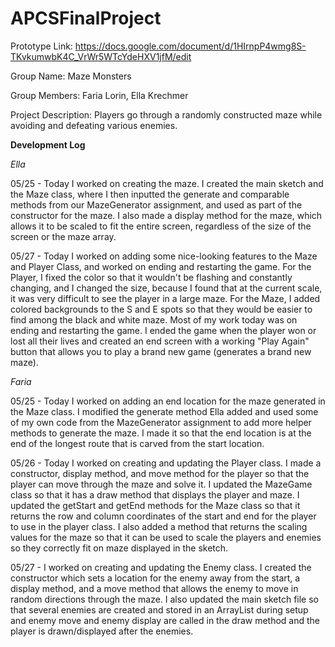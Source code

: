 # APCSFinalProject

Prototype Link: https://docs.google.com/document/d/1HIrnpP4wmg8S-TKvkumwbK4C_VrWr5WTcYdeHXV1jfM/edit

Group Name: Maze Monsters

Group Members: Faria Lorin, Ella Krechmer

Project Description: Players go through a randomly constructed maze while avoiding and defeating various enemies.

__Development Log__

_Ella_

05/25 - Today I worked on creating the maze. I created the main sketch and the Maze class, where I then inputted the generate and comparable methods from our MazeGenerator assignment, and used as part of the constructor for the maze. I also made a display method for the maze, which allows it to be scaled to fit the entire screen, regardless of the size of the screen or the maze array.


05/27 - Today I worked on adding some nice-looking features to the Maze and Player Class, and worked on ending and restarting the game. For the Player, I fixed the color so that it wouldn't be flashing and constantly changing, and I changed the size, because I found that at the current scale, it was very difficult to see the player in a large maze. For the Maze, I added colored backgrounds to the S and E spots so that they would be easier to find among the black and white maze. Most of my work today was on ending and restarting the game. I ended the game when the player won or lost all their lives and created an end screen with a working "Play Again" button that allows you to play a brand new game (generates a brand new maze).



_Faria_

05/25 - Today I worked on adding an end location for the maze generated in the Maze class. I modified the generate method Ella added and used some of my own code from the MazeGenerator assignment to add more helper methods to generate the maze. I made it so that the end location is at the end of the longest route that is carved from the start location.


05/26 - Today I worked on creating and updating the Player class. I made a constructor, display method, and move method for the player so that the player can move through the maze and solve it. I updated the MazeGame class so that it has a draw method that displays the player and maze. I updated the getStart and getEnd methods for the Maze class so that it returns the row and column coordinates of the start and end for the player to use in the player class. I also added a method that returns the scaling values for the maze so that it can be used to scale the players and enemies so they correctly fit on maze displayed in the sketch.


05/27 - I worked on creating and updating the Enemy class. I created the constructor which sets a location for the enemy away from the start, a display method, and a move method that allows the enemy to move in random directions through the maze. I also updated the main sketch file so that several enemies are created and stored in an ArrayList during setup and enemy move and enemy display are called in the draw method and the player is drawn/displayed after the enemies.
